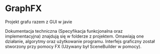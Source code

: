 # GraphFX
Projekt grafu razem z GUI w javie

Dokumentacja techniczna (Specyfikacja funkcjonalna oraz implementacyjna) znajdują się w folderze z projektem. Omawiają one działanie, algorytmy oraz użytkowanie programu.
Interfejs graficzny został stworzony przy pomocy FX (Używany był SceneBuilder w pomocy).
